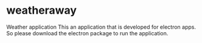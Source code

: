 # weatheraway
Weather application
This an application that is developed for electron apps. So please download the electron package to run the application. 
